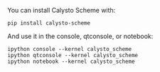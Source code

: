 You can install Calysto Scheme with:

```
pip install calysto-scheme
```

And use it in the console, qtconsole, or notebook:

```
ipython console --kernel calysto_scheme
ipython qtconsole --kernel calysto_scheme
ipython notebook --kernel calysto_scheme
```
